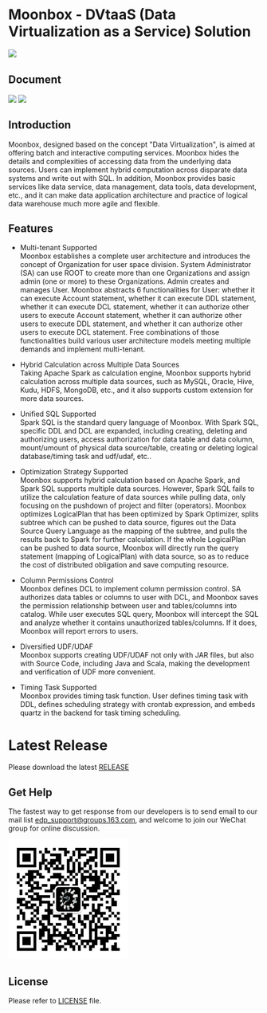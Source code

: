 # Moonbox - DVtaaS (Data Virtualization as a Service) Solution
[![](https://camo.githubusercontent.com/8cb994f6c4a156c623fe057fccd7fb7d7d2e8c9b/68747470733a2f2f696d672e736869656c64732e696f2f62616467652f6c6963656e73652d417061636865253230322d3445423142412e737667)](https://www.apache.org/licenses/LICENSE-2.0.html)

## Document
[![](https://img.shields.io/badge/README-%E4%B8%AD%E6%96%87%E7%89%88-blue.svg)](https://github.com/edp963/moonbox/blob/master/README-CH.md)
[![](https://img.shields.io/badge/%E7%94%A8%E6%88%B7%E6%89%8B%E5%86%8C-%E4%B8%AD%E6%96%87%E7%89%88-blue.svg)](https://edp963.github.io/moonbox/)

## Introduction
Moonbox, designed based on the concept "Data Virtualization", is aimed at offering batch and interactive computing services. Moonbox hides the details and complexities of accessing data from the underlying data sources. Users can implement hybrid computation across disparate data systems and write out with SQL. In addition, Moonbox provides basic services like data service, data management, data tools, data development, etc., and it can make data application architecture and practice of logical data warehouse much more agile and flexible.

## Features
* Multi-tenant Supported  
Moonbox establishes a complete user architecture and introduces the concept of Organization for user space division. System Administrator (SA) can use ROOT to create more than one Organizations and assign admin (one or more) to these Organizations. Admin creates and manages User. Moonbox abstracts 6 functionalities for User: whether it can execute Account statement, whether it can execute DDL statement, whether it can execute DCL statement, whether it can authorize other users to execute Account statement, whether it can authorize other users to execute DDL statement, and whether it can authorize other users to execute DCL statement. Free combinations of those functionalities build various user architecture models meeting multiple demands and implement multi-tenant.

* Hybrid Calculation across Multiple Data Sources  
Taking Apache Spark as calculation engine, Moonbox supports hybrid calculation across multiple data sources, such as MySQL, Oracle, Hive, Kudu, HDFS, MongoDB, etc., and it also supports custom extension for more data sources.

* Unified SQL Supported  
Spark SQL is the standard query language of Moonbox. With Spark SQL, specific DDL and DCL are expanded, including creating, deleting and authorizing users, access authorization for data table and data column, mount/umount of physical data source/table, creating or deleting logical database/timing task and udf/udaf, etc..

* Optimization Strategy Supported  
Moonbox supports hybrid calculation based on Apache Spark, and Spark SQL supports multiple data sources. However, Spark SQL fails to utilize the calculation feature of data sources while pulling data, only focusing on the pushdown of project and filter (operators). 
Moonbox optimizes LogicalPlan that has been optimized by Spark Optimizer, splits subtree which can be pushed to data source, figures out the Data Source Query Language as the mapping of the subtree, and pulls the results back to Spark for further calculation. 
If the whole LogicalPlan can be pushed to data source, Moonbox will directly run the query statement (mapping of LogicalPlan) with data source, so as to reduce the cost of distributed obligation and save computing resource.

* Column Permissions Control  
Moonbox defines DCL to implement column permission control. SA authorizes data tables or columns to user with DCL, and Moonbox saves the permission relationship between user and tables/columns into catalog. While user executes SQL query,  Moonbox will intercept the SQL and analyze whether it contains unauthorized tables/columns. If it does, Moonbox will report errors to users.

* Diversified UDF/UDAF  
Moonbox supports creating UDF/UDAF not only with JAR files, but also with Source Code, including Java and Scala, making the development and verification of UDF more convenient.

* Timing Task Supported  
Moonbox provides timing task function. User defines timing task with DDL, defines scheduling strategy with crontab expression, and embeds quartz in the backend for task timing scheduling.    

# Latest Release
Please download the latest [RELEASE](https://github.com/edp963/moonbox/releases/tag/0.3.0-beta)

## Get Help
The fastest way to get response from our developers is to send email to our mail list edp_support@groups.163.com, and welcome to join our WeChat group for online discussion.

[![](https://github.com/edp963/edp-resource/raw/master/WeChat.jpg)](https://github.com/edp963/edp-resource/raw/master/WeChat.jpg)

## License
Please refer to [LICENSE](https://github.com/edp963/moonbox/blob/master/LICENSE) file.


